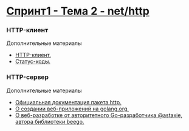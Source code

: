 # [Спринт1 - Тема 2 - net/http](https://practicum.yandex.ru/learn/go-developer/courses/9dd689b5-2524-42fb-8eef-b4e6797cbea1/sprints/19558/topics/70c00167-d0e3-4f57-a181-b5cb63c13a55/lessons/69054cc8-9dd0-4928-bd2b-34a2bb041323/)

### HTTP-клиент  

  
Дополнительные материалы

- [HTTP-клиент.](https://golang.org/pkg/net/http/#Client)
- [Статус-коды.](https://www.iana.org/assignments/http-status-codes/http-status-codes.xhtml)


### HTTP-сервер

Дополнительные материалы  
- [Официальная документация пакета http.](https://pkg.go.dev/net/http@go1.17.2)  
- [О создании веб-приложений на golang.org.](https://golang.org/doc/articles/wiki/)  
- [O веб-разработке от авторитетного Go-разработчика @astaxie, автора библиотеки beego.](https://github.com/astaxie/build-web-application-with-golang/blob/master/ru/preface.md)  